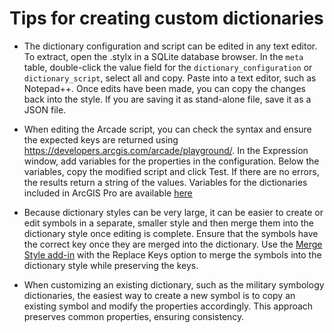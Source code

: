 # Tips for creating custom dictionaries

* The dictionary configuration and script can be edited in any text editor. To extract, open the .stylx in a SQLite database browser. In the `meta` table, double-click the value field for the `dictionary_configuration` or `dictionary_script`, select all and copy. Paste into a text editor, such as Notepad++. Once edits have been made, you can copy the changes back into the style. If you are saving it as stand-alone file, save it as a JSON file.

* When editing the Arcade script, you can check the syntax and ensure the expected keys are returned using https://developers.arcgis.com/arcade/playground/. In the Expression window, add variables for the properties in the configuration. Below the variables, copy the modified script and click Test. If there are no errors, the results return a string of the values. Variables for the dictionaries included in ArcGIS Pro are available [here](../variable_declarations)

* Because dictionary styles can be very large, it can be easier to create or edit symbols in a separate, smaller style and then merge them into the dictionary style once editing is complete. Ensure that the symbols have the correct key once they are merged into the dictionary. Use the [Merge Style add-in](../Add-Ins/Merge_Styles) with the Replace Keys option to merge the symbols into the dictionary style while preserving the keys.

* When customizing an existing dictionary, such as the military symbology dictionaries, the easiest way to create a new symbol is to copy an existing symbol and modify the properties accordingly. This approach preserves common properties, ensuring consistency.
